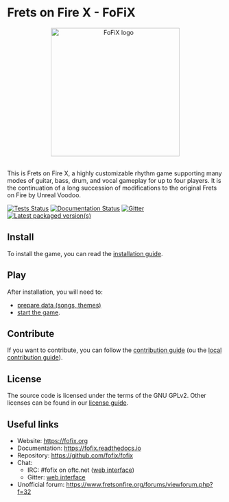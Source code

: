 # Frets on Fire X - FoFiX

<div align="center">
<img alt="FoFiX logo" src="svg/fofix_logo.svg" width="300" />
<br /><br />
</div>

This is Frets on Fire X, a highly customizable rhythm game supporting many modes of guitar, bass, drum, and vocal gameplay for up to four players. It is the continuation of a long succession of modifications to the original Frets on Fire by Unreal Voodoo.

[![Tests Status](https://github.com/fofix/fofix/actions/workflows/tests.yml/badge.svg?branch=master)](https://github.com/fofix/fofix/actions/workflows/tests.yml)
[![Documentation Status](https://readthedocs.org/projects/fofix/badge/?version=latest)](https://fofix.readthedocs.io/en/latest/?badge=latest)
[![Gitter](https://badges.gitter.im/fofix/fofix.svg)](https://gitter.im/fofix/fofix?utm_source=badge&utm_medium=badge&utm_campaign=pr-badge&utm_content=body_badge)
[![Latest packaged version(s)](https://repology.org/badge/latest-versions/fofix.svg)](https://repology.org/project/fofix/versions)


## Install

To install the game, you can read the [installation guide](https://fofix.readthedocs.io/en/latest/quickstart/installation.html).


## Play

After installation, you will need to:
- [prepare data (songs, themes)](https://fofix.readthedocs.io/en/latest/quickstart/quickstart.html)
- [start the game](https://fofix.readthedocs.io/en/latest/quickstart/quickstart.html#start-the-game).


## Contribute

If you want to contribute, you can follow the [contribution guide](https://fofix.readthedocs.io/en/latest/misc/contributing.html) (ou the [local contribution guide](CONTRIBUTING.md)).


## License

The source code is licensed under the terms of the GNU GPLv2. Other licenses can be found in our [license guide](https://fofix.readthedocs.io/en/latest/misc/licenses.html).


## Useful links

- Website: https://fofix.org
- Documentation: https://fofix.readthedocs.io
- Repository: https://github.com/fofix/fofix
- Chat:
    - IRC: #fofix on oftc.net ([web interface](https://webchat.oftc.net/))
    - Gitter: [web interface](https://gitter.im/fofix/fofix)
- Unofficial forum: https://www.fretsonfire.org/forums/viewforum.php?f=32
